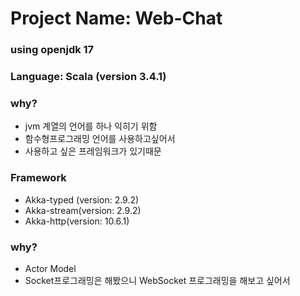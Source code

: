 # Project Name: Web-Chat

### using openjdk 17

### Language: Scala (version 3.4.1)
### why? 
* jvm 계열의 언어를 하나 익히기 위함
* 함수형프로그래밍 언어를 사용하고싶어서
* 사용하고 싶은 프레임워크가 있기때문

### Framework
* Akka-typed (version: 2.9.2)
* Akka-stream(version: 2.9.2)
* Akka-http(version: 10.6.1)
### why?
* Actor Model
* Socket프로그래밍은 해봤으니 WebSocket 프로그래밍을 해보고 싶어서
